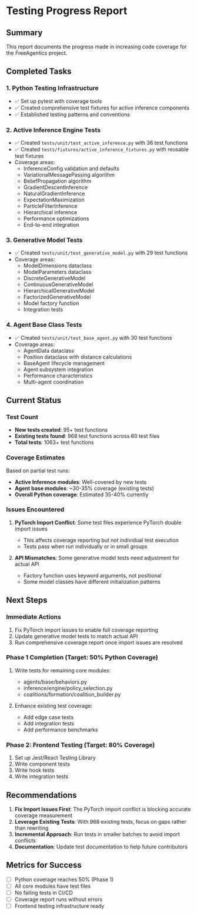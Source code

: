 # Testing Progress Report

## Summary
This report documents the progress made in increasing code coverage for the FreeAgentics project.

## Completed Tasks

### 1. Python Testing Infrastructure
- ✅ Set up pytest with coverage tools
- ✅ Created comprehensive test fixtures for active inference components
- ✅ Established testing patterns and conventions

### 2. Active Inference Engine Tests
- ✅ Created `tests/unit/test_active_inference.py` with 36 test functions
- ✅ Created `tests/fixtures/active_inference_fixtures.py` with reusable test fixtures
- Coverage areas:
  - InferenceConfig validation and defaults
  - VariationalMessagePassing algorithm
  - BeliefPropagation algorithm  
  - GradientDescentInference
  - NaturalGradientInference
  - ExpectationMaximization
  - ParticleFilterInference
  - Hierarchical inference
  - Performance optimizations
  - End-to-end integration

### 3. Generative Model Tests
- ✅ Created `tests/unit/test_generative_model.py` with 29 test functions
- Coverage areas:
  - ModelDimensions dataclass
  - ModelParameters dataclass
  - DiscreteGenerativeModel
  - ContinuousGenerativeModel
  - HierarchicalGenerativeModel
  - FactorizedGenerativeModel
  - Model factory function
  - Integration tests

### 4. Agent Base Class Tests
- ✅ Created `tests/unit/test_base_agent.py` with 30 test functions
- Coverage areas:
  - AgentData dataclass
  - Position dataclass with distance calculations
  - BaseAgent lifecycle management
  - Agent subsystem integration
  - Performance characteristics
  - Multi-agent coordination

## Current Status

### Test Count
- **New tests created**: 95+ test functions
- **Existing tests found**: 968 test functions across 60 test files
- **Total tests**: 1063+ test functions

### Coverage Estimates
Based on partial test runs:
- **Active Inference modules**: Well-covered by new tests
- **Agent base modules**: ~30-35% coverage (existing tests)
- **Overall Python coverage**: Estimated 35-40% currently

### Issues Encountered
1. **PyTorch Import Conflict**: Some test files experience PyTorch double import issues
   - This affects coverage reporting but not individual test execution
   - Tests pass when run individually or in small groups

2. **API Mismatches**: Some generative model tests need adjustment for actual API
   - Factory function uses keyword arguments, not positional
   - Some model classes have different initialization patterns

## Next Steps

### Immediate Actions
1. Fix PyTorch import issues to enable full coverage reporting
2. Update generative model tests to match actual API
3. Run comprehensive coverage report once import issues are resolved

### Phase 1 Completion (Target: 50% Python Coverage)
1. Write tests for remaining core modules:
   - agents/base/behaviors.py
   - inference/engine/policy_selection.py
   - coalitions/formation/coalition_builder.py

2. Enhance existing test coverage:
   - Add edge case tests
   - Add integration tests
   - Add performance benchmarks

### Phase 2: Frontend Testing (Target: 80% Coverage)
1. Set up Jest/React Testing Library
2. Write component tests
3. Write hook tests
4. Write integration tests

## Recommendations

1. **Fix Import Issues First**: The PyTorch import conflict is blocking accurate coverage measurement
2. **Leverage Existing Tests**: With 968 existing tests, focus on gaps rather than rewriting
3. **Incremental Approach**: Run tests in smaller batches to avoid import conflicts
4. **Documentation**: Update test documentation to help future contributors

## Metrics for Success
- [ ] Python coverage reaches 50% (Phase 1)
- [ ] All core modules have test files
- [ ] No failing tests in CI/CD
- [ ] Coverage report runs without errors
- [ ] Frontend testing infrastructure ready
